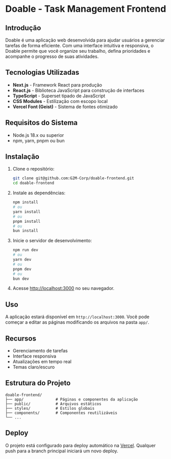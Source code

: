 # Doable - Task Management Frontend

## Introdução

Doable é uma aplicação web desenvolvida para ajudar usuários a gerenciar tarefas de forma eficiente. Com uma interface intuitiva e responsiva, o Doable permite que você organize seu trabalho, defina prioridades e acompanhe o progresso de suas atividades.

## Tecnologias Utilizadas

- **Next.js** - Framework React para produção
- **React.js** - Biblioteca JavaScript para construção de interfaces
- **TypeScript** - Superset tipado de JavaScript
- **CSS Modules** - Estilização com escopo local
- **Vercel Font (Geist)** - Sistema de fontes otimizado

## Requisitos do Sistema

- Node.js 18.x ou superior
- npm, yarn, pnpm ou bun

## Instalação

1. Clone o repositório:

   ```bash
   git clone git@github.com:G2M-Corp/doable-frontend.git
   cd doable-frontend
   ```

2. Instale as dependências:

   ```bash
   npm install
   # ou
   yarn install
   # ou
   pnpm install
   # ou
   bun install
   ```

3. Inicie o servidor de desenvolvimento:

   ```bash
   npm run dev
   # ou
   yarn dev
   # ou
   pnpm dev
   # ou
   bun dev
   ```

4. Acesse [http://localhost:3000](http://localhost:3000) no seu navegador.

## Uso

A aplicação estará disponível em `http://localhost:3000`. Você pode começar a editar as páginas modificando os arquivos na pasta `app/`.

## Recursos

- Gerenciamento de tarefas
- Interface responsiva
- Atualizações em tempo real
- Temas claro/escuro

## Estrutura do Projeto

```
doable-frontend/
├── app/              # Páginas e componentes da aplicação
├── public/           # Arquivos estáticos
├── styles/           # Estilos globais
├── components/       # Componentes reutilizáveis
└── ...
```

## Deploy

O projeto está configurado para deploy automático na [Vercel](https://vercel.com). Qualquer push para a branch principal iniciará um novo deploy.
